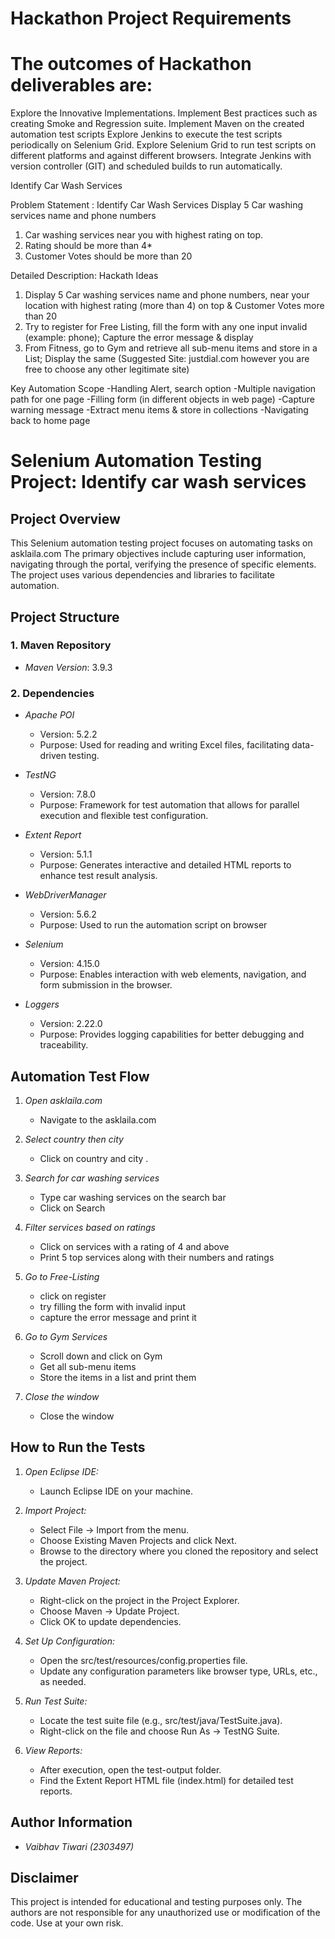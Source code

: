 # Hackathon Project Requirements

# The outcomes of Hackathon deliverables are:

Explore the Innovative Implementations.
Implement Best practices such as creating Smoke and Regression suite.
Implement Maven on the created automation test scripts
Explore Jenkins to execute the test scripts periodically on Selenium Grid.
Explore Selenium Grid to run test scripts on different platforms and against different browsers.
Integrate Jenkins with version controller (GIT) and scheduled builds to run automatically.

Identify Car Wash Services

Problem Statement : Identify Car Wash Services
Display 5 Car washing services name and phone numbers
1. Car washing services near you with highest rating on top.
2. Rating should be more than 4*
3. Customer Votes should be more than 20

Detailed Description: Hackath Ideas
1. Display 5 Car washing services name and phone numbers, near your location with highest rating (more than 4) on top & Customer Votes more than 20
2. Try to register for Free Listing, fill the form with any one input invalid (example: phone); Capture the error message & display 
3. From Fitness, go to Gym and retrieve all sub-menu items and store in a List; Display the same
(Suggested Site: justdial.com however  you are free to choose any other legitimate  site)

Key Automation Scope
-Handling Alert, search option
-Multiple navigation path for one page
-Filling form (in different objects in web page)
-Capture warning message
-Extract menu items & store in collections
-Navigating back to home page

# Selenium Automation Testing Project: Identify car wash services
 
## Project Overview
This Selenium automation testing project focuses on automating tasks on asklaila.com
The primary objectives include capturing user information, navigating through the portal, verifying the presence of specific elements. 
The project uses various dependencies and libraries to facilitate automation.


## Project Structure
 
### 1. Maven Repository
 
- *Maven Version*: 3.9.3
 
### 2. Dependencies
 
- *Apache POI*
  - Version: 5.2.2
  - Purpose: Used for reading and writing Excel files, facilitating data-driven testing.
 
- *TestNG*
  - Version: 7.8.0
  - Purpose: Framework for test automation that allows for parallel execution and flexible test configuration.
 
- *Extent Report*
  - Version: 5.1.1
  - Purpose: Generates interactive and detailed HTML reports to enhance test result analysis.
  
- *WebDriverManager*
  - Version: 5.6.2
  - Purpose: Used to run the automation script on browser
 
- *Selenium*
  - Version: 4.15.0
  - Purpose: Enables interaction with web elements, navigation, and form submission in the browser.
 
- *Loggers*
  - Version: 2.22.0
  - Purpose: Provides logging capabilities for better debugging and traceability.
 
## Automation Test Flow
 
1. *Open asklaila.com*
   - Navigate to the asklaila.com
 
 
2. *Select country then city*
   - Click on country and city .
 
4. *Search for car washing services*
   - Type car washing services on the search bar
   - Click on Search
   
5. *Filter services based on ratings*
   - Click on services with a rating of 4 and above 
   - Print 5 top services along with their numbers and ratings
   
6. *Go to Free-Listing*
   - click on register
   - try filling the form with invalid input 
   - capture the error message and print it
 
7. *Go to Gym Services*
   - Scroll down and click on Gym
   - Get all sub-menu items 
   - Store the items in a list and print them

 
8. *Close the window*
   - Close the window 

 
## How to Run the Tests
 
1. *Open Eclipse IDE:*
   - Launch Eclipse IDE on your machine.
 
2. *Import Project:*
   - Select File -> Import from the menu.
   - Choose Existing Maven Projects and click Next.
   - Browse to the directory where you cloned the repository and select the project.
 
3. *Update Maven Project:*
   - Right-click on the project in the Project Explorer.
   - Choose Maven -> Update Project.
   - Click OK to update dependencies.
 
4. *Set Up Configuration:*
   - Open the src/test/resources/config.properties file.
   - Update any configuration parameters like browser type, URLs, etc., as needed.
 
5. *Run Test Suite:*
   - Locate the test suite file (e.g., src/test/java/TestSuite.java).
   - Right-click on the file and choose Run As -> TestNG Suite.
 
6. *View Reports:*
   - After execution, open the test-output folder.
   - Find the Extent Report HTML file (index.html) for detailed test reports.
 
## Author Information
 
- *Vaibhav Tiwari (2303497)*
 
## Disclaimer
 
This project is intended for educational and testing purposes only. The authors are not responsible for any unauthorized use or modification of the code. Use at your own risk.
